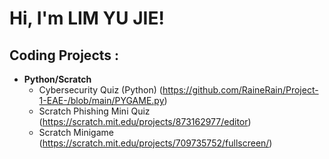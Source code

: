 <h1>Hi, I'm LIM YU JIE! 

<h2> Coding Projects :</h2>

- <b>Python/Scratch</b>
  - Cybersecurity Quiz (Python) (https://github.com/RaineRain/Project-1-EAE-/blob/main/PYGAME.py)
  - Scratch Phishing Mini Quiz (https://scratch.mit.edu/projects/873162977/editor)
  - Scratch Minigame (https://scratch.mit.edu/projects/709735752/fullscreen/)
  


<!--
**joshmadakor1/joshmadakor1** is a ✨ _special_ ✨ repository because its `README.md` (this file) appears on your GitHub profile.

Here are some ideas to get you started:

- 🔭 I’m currently working on ...
- 🌱 I’m currently learning ...
- 👯 I’m looking to collaborate on ...
- 🤔 I’m looking for help with ...
- 💬 Ask me about ...
- 📫 How to reach me: ...
- 😄 Pronouns: ...
- ⚡ Fun fact: ...
-->
